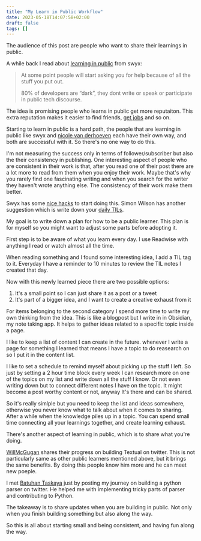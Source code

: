 ```yaml
---
title: "My Learn in Public Workflow"
date: 2023-05-18T14:07:58+02:00
draft: false
tags: []
---
```


The audience of this post are people who want to share their learnings in public.

A while back I read about [learning in public](https://www.swyx.io/learn-in-public)
from swyx:

> At some point people will start asking you for help because of all the stuff you put out.
>
> 80% of developers are “dark”, they dont write or speak or participate in public tech discourse.

The idea is promising people who learns in public get more reputaiton.
This extra reputation makes it easier to find friends, [get jobs](https://simonwillison.net/2021/Jul/17/standing-out/)
and so on.

Starting to learn in public is a hard path,
the people that are learning in public like swyx and [nicole van derhoeven](https://nicolevanderhoeven.com/)
each have their own way, and both are successful with it.
So there's no one way to do this.

I'm not measuring the success only in terms of follower/subscriber but also the
their consistency in publishing.
One interesting aspect of people who are consistent in their work is that,
after you read one of their post there are a lot more to read from them when
you enjoy their work.
Maybe that's why you rarely find one fascinating writing and when you
search for the writer they haven't wrote anything else.
The consistency of their work make them better.

Swyx has some [nice hacks](https://www.swyx.io/learning-gears) to start doing this.
Simon Wilson has another suggestion which is write down your [daily TILs](https://simonwillison.net/2021/May/2/one-year-of-tils/).

My goal is to write down a plan for how to be a public learner.
This plan is for myself so you might want to adjust some parts before adopting it.

First step is to be aware of what you learn every day.
I use Readwise with anything I read or watch almost all the time.

When reading something and I found some interesting idea, I add a TIL tag to it.
Everyday I have a reminder to 10 minutes to review the TIL notes I created that day.

Now with this newly learned piece there are two possible options:

1. It's a small point so I can just share it as a post or a tweet
2. It's part of a bigger idea, and I want to create a creative exhaust from it

For items belonging to the second category I spend more time to write my own thinking
from the idea.
This is like a blogpost but I write in in Obsidian, my note taking app.
It helps to gather ideas related to a specific topic inside a page.

I like to keep a list of content I can create in the future.
whenever I write a page for something I learned that means I have
a topic to do reasearch on so I put it in the content list.

I like to set a schedule to remind myself about picking up
the stuff I left. So just by setting a 2 hour time block every week I can
research more on one of the topics on my list and write down all the stuff I know.
Or not even writing down but to connect different notes I have on the topic.
It might become a post worthy content or not, anyway It's there and can be shared.

So it's really simlple but you need to keep the list and ideas somewhere,
otherwise you never know what to talk about when it comes to sharing.
After a while when the knowledge piles up in a topic.
You can spend small time connecting all your learnings together,
and create learning exhaust.

There's another aspect of learning in public, which is to share what you're doing.

[WillMcGugan](https://twitter.com/willmcgugan) shares their progress on building
Textual on twitter.
This is not particularly same as other public learners mentioned above,
but it brings the same benefits.
By doing this people know him more and he can meet new poeple.

I met [Batuhan Taskaya](https://twitter.com/isidentical) just by posting my
journey on building a python parser on twitter.
He helped me with implementing tricky parts of parser and
contributing to Python.

The takeaway is to share updates when you are building in public.
Not only when you finish building something but also along the way.

So this is all about starting small and being consistent,
and having fun along the way.
